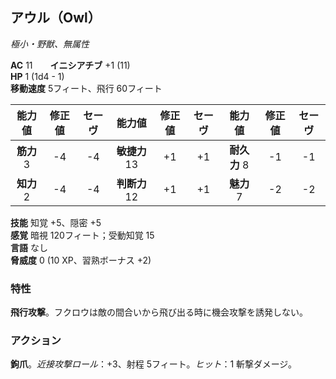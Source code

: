 ## アウル（Owl）
*極小・野獣、無属性*

**AC** 11　　**イニシアチブ** +1 (11)  
**HP** 1 (1d4 - 1)  
**移動速度** 5フィート、飛行 60フィート

| 能力値 | 修正値 | セーヴ | 能力値 | 修正値 | セーヴ | 能力値 | 修正値 | セーヴ |
|:---:|:---:|:---:|:---:|:---:|:---:|:---:|:---:|:---:|
| **筋力** 3 | -4 | -4 | **敏捷力** 13 | +1 | +1 | **耐久力** 8 | -1 | -1 |
| **知力** 2 | -4 | -4 | **判断力** 12 | +1 | +1 | **魅力** 7 | -2 | -2 |

**技能** 知覚 +5、隠密 +5  
**感覚** 暗視 120フィート；受動知覚 15  
**言語** なし  
**脅威度** 0 (10 XP、習熟ボーナス +2)

### 特性
**飛行攻撃**。フクロウは敵の間合いから飛び出る時に機会攻撃を誘発しない。

### アクション
**鉤爪**。*近接攻撃ロール*：+3、射程 5フィート。*ヒット*：1 斬撃ダメージ。